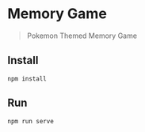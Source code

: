 # Memory Game

> Pokemon Themed Memory Game

## Install

```
npm install
```

## Run

```
npm run serve
```
